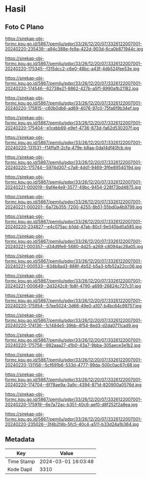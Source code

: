 # Hasil

## Foto C Plano

https://sirekap-obj-formc.kpu.go.id/5867/pemilu/pdpr/33/26/12/20/07/3326122007001-20240220-235439--a94c388e-fe9a-422d-903d-6ca0b871944c.jpg

https://sirekap-obj-formc.kpu.go.id/5867/pemilu/pdpr/33/26/12/20/07/3326122007001-20240220-175345--f315dcc2-c6e0-48bc-a43f-4db524fee53e.jpg

https://sirekap-obj-formc.kpu.go.id/5867/pemilu/pdpr/33/26/12/20/07/3326122007001-20240220-174546--62738e21-8862-427b-a5f1-8990afb21182.jpg

https://sirekap-obj-formc.kpu.go.id/5867/pemilu/pdpr/33/26/12/20/07/3326122007001-20240220-175815--c60b0db6-ad69-4076-97c0-75fa6f9b34ef.jpg

https://sirekap-obj-formc.kpu.go.id/5867/pemilu/pdpr/33/26/12/20/07/3326122007001-20240220-175404--e1cebb69-e9ef-4736-873d-fa62d530207f.jpg

https://sirekap-obj-formc.kpu.go.id/5867/pemilu/pdpr/33/26/12/20/07/3326122007001-20240220-131531--f14ffa1f-2cfa-479e-b8aa-0da14df40fcb.jpg

https://sirekap-obj-formc.kpu.go.id/5867/pemilu/pdpr/33/26/12/20/07/3326122007001-20240220-175744--5974d307-c7a8-4dd1-9469-3f6e8954019d.jpg

https://sirekap-obj-formc.kpu.go.id/5867/pemilu/pdpr/33/26/12/20/07/3326122007001-20240221-000019--9af4e4e9-3577-49bc-9454-228f73bd4875.jpg

https://sirekap-obj-formc.kpu.go.id/5867/pemilu/pdpr/33/26/12/20/07/3326122007001-20240221-000201--6a72b355-7200-4255-8b51-55bd0a4b9799.jpg

https://sirekap-obj-formc.kpu.go.id/5867/pemilu/pdpr/33/26/12/20/07/3326122007001-20240220-234827--e4c075ac-b1dd-47ab-80cf-9e045bd0a585.jpg

https://sirekap-obj-formc.kpu.go.id/5867/pemilu/pdpr/33/26/12/20/07/3326122007001-20240221-000357--d34d9fe6-5680-4d25-a269-c8094ac28a05.jpg

https://sirekap-obj-formc.kpu.go.id/5867/pemilu/pdpr/33/26/12/20/07/3326122007001-20240221-000533--634b8ad3-888f-4b52-b5a3-bfb52a22cc06.jpg

https://sirekap-obj-formc.kpu.go.id/5867/pemilu/pdpr/33/26/12/20/07/3326122007001-20240221-000649--2d3242c8-1b8f-4790-a699-26824c727c31.jpg

https://sirekap-obj-formc.kpu.go.id/5867/pemilu/pdpr/33/26/12/20/07/3326122007001-20240220-175954--57ee5024-3d66-49e0-a107-b4bc64c99757.jpg

https://sirekap-obj-formc.kpu.go.id/5867/pemilu/pdpr/33/26/12/20/07/3326122007001-20240220-174136--1c1484e5-39bb-4f54-8ed3-d2da0711cad9.jpg

https://sirekap-obj-formc.kpu.go.id/5867/pemilu/pdpr/33/26/12/20/07/3326122007001-20240220-175758--982aaa27-d1b0-43a7-9bba-305aece3e1b2.jpg

https://sirekap-obj-formc.kpu.go.id/5867/pemilu/pdpr/33/26/12/20/07/3326122007001-20240220-131158--5cf691b6-533d-4777-99da-500c0ac67c68.jpg

https://sirekap-obj-formc.kpu.go.id/5867/pemilu/pdpr/33/26/12/20/07/3326122007001-20240220-174704--6f78ae9a-3a9c-4394-871d-820900a0576d.jpg

https://sirekap-obj-formc.kpu.go.id/5867/pemilu/pdpr/33/26/12/20/07/3326122007001-20240220-175919--6e7a72ac-b351-40c6-aef0-d8f252f2a8ea.jpg

https://sirekap-obj-formc.kpu.go.id/5867/pemilu/pdpr/33/26/12/20/07/3326122007001-20240220-235026--3f4b2f4b-5fc5-40c4-a511-b33d24a1b364.jpg


## Metadata

| Key        | Value               |
| ---------- | ------------------- |
| Time Stamp | 2024-03-01 16:03:48 |
| Kode Dapil | 3310                |



